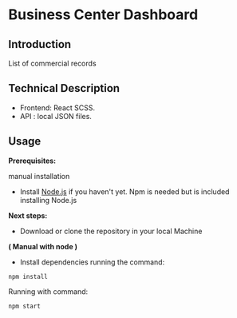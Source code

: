 # Business Center Dashboard

## Introduction

List of commercial records


## Technical Description

- Frontend: React SCSS.
- API : local JSON files.

## Usage

**Prerequisites:**

manual installation
- Install [Node.js](https://nodejs.org/es/) if you haven't yet. Npm is needed but is included installing Node.js 

**Next steps:**


- Download or clone the repository in your local Machine

**( Manual with node )**
- Install dependencies running the command: 
```
npm install
```
 Running with command: 
```
npm start
```




